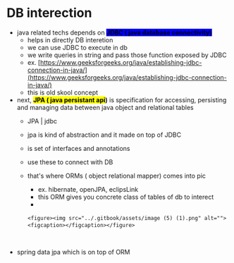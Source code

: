 # DB interection

* java related  techs depends on <mark style="background-color:blue;">**JDBC ( java database connectivity)**</mark>&#x20;
  * helps in directly DB interetion
  * we can use JDBC to execute in db
  * we write queries in string and pass those function exposed by JDBC
  * ex. [https://www.geeksforgeeks.org/java/establishing-jdbc-connection-in-java/](https://www.geeksforgeeks.org/java/establishing-jdbc-connection-in-java/)
  * this is old skool concept
* next, <mark style="background-color:yellow;">**JPA ( java persistant api**</mark>**)** is specification for accessing, persisting and managing data between java object and relational tables
  * JPA | jdbc&#x20;
  * jpa is kind of abstraction and it made on top of JDBC
  * is set of interfaces and annotations&#x20;
  * use these to connect with DB
  * that's where ORMs ( object relational mapper) comes into pic
    * ex. hibernate, openJPA, eclipsLink
    * this ORM gives you concrete class of tables of db to interect
    *

        <figure><img src="../.gitbook/assets/image (5) (1).png" alt=""><figcaption></figcaption></figure>

<figure><img src="broken-reference" alt=""><figcaption></figcaption></figure>

* spring data jpa which is on top of ORM

